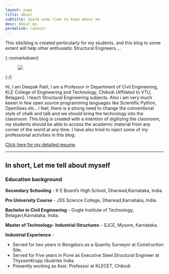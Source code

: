 ```yaml
---
layout: page
title: About
subtitle: Spend some time to know about me.
desc: About me.
permalink: /about/
---
```


<div class="pretty-links">

<div class="lead lead-about">This site/blog is created perticularly for my students, and this blog to some extent will help other enthusiatic Structural Engineers....

</div>

{::nomarkdown} 
<figure class="site-profile">
    <img src="{{ site.baseurl }}/assets/img/image.jpg">
</figure>
{:/}

Hi, I am Deepak Patil, I am a Professor in Department of Civil Engineering, KLE College of Engineering and Technology, Chikodi (Affilated to VTU, Belagavi). I teach Structural Engineering subjects. Also i am very much keeen in few open source programming languages like Scientific Python, OpenSees etc.. I feel, there is a strong need to change the conventional style of chalk and talk and we should bring the technology into the classroom. This blog is created with a intention of digitizing the classroom, my students should be able to access the academic material from any corner of the world at any time. I have also tried to inject some of my professional activities in this blog.

[Click here for my detailed resume](https://drive.google.com/open?id=0B7DoZbz5_0lfWGpwd0xabFhFSnM)

---
## In short, Let me tell about myself

### Education background

**Secondary Schooling** - K E Board’s High School, Dharwad,Karnataka, India.

**Pre University Course** - JSS Science College, Dharwad,Karnataka, India.

**Bachelor in Civil Engineering** - Gogte Institute of Technology, Belagavi,Karnataka, India.

**Master of Technology- Industrial Structures** - SJCE, Mysore, Karnataka.

**Industrial Experience** -

* Served for two years in Bengaluru as a Quanity Surveyor at Construction Site.
* Served for Five years in Pune as Executive Steel Structural Engineer at ThyssenKrupp Idustries India.
* Presently working as Asst. Professor at KLECET, Chikodi.

</div>

